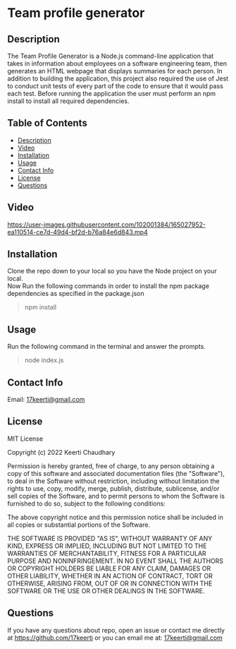 # Team profile generator

## Description
The Team Profile Generator is a Node.js command-line application that takes in information about employees on a software engineering team, then generates an HTML webpage that displays summaries for each person. In addition to building the application, this project also required the use of Jest to conduct unit tests of every part of the code to ensure that it would pass each test. Before running the application the user must perform an npm install to install all required dependencies.

## Table of Contents

  - [Description](#description)
  - [Video](#video)
  - [Installation](#installation)
  - [Usage](#usage)
  - [Contact Info](#contact-info)
  - [License](#license)
  - [Questions](#questions)

## Video




https://user-images.githubusercontent.com/102001384/165027952-ea110514-ce7d-49d4-bf2d-b76a84e6d843.mp4



## Installation

Clone the repo down to your local so you have the Node project on your local.<br>
Now Run the following commands in order to install the npm package dependencies as specified in the package.json

>npm install <br>


## Usage

Run the following command in the terminal and answer the prompts.</br>
>node index.js <br>

## Contact Info

Email: [17keerti@gmail.com](mailto:17keerti@gmail.com)

## License

MIT License

Copyright (c) 2022 Keerti Chaudhary

Permission is hereby granted, free of charge, to any person obtaining a copy
of this software and associated documentation files (the "Software"), to deal
in the Software without restriction, including without limitation the rights
to use, copy, modify, merge, publish, distribute, sublicense, and/or sell
copies of the Software, and to permit persons to whom the Software is
furnished to do so, subject to the following conditions:

The above copyright notice and this permission notice shall be included in all
copies or substantial portions of the Software.

THE SOFTWARE IS PROVIDED "AS IS", WITHOUT WARRANTY OF ANY KIND, EXPRESS OR
IMPLIED, INCLUDING BUT NOT LIMITED TO THE WARRANTIES OF MERCHANTABILITY,
FITNESS FOR A PARTICULAR PURPOSE AND NONINFRINGEMENT. IN NO EVENT SHALL THE
AUTHORS OR COPYRIGHT HOLDERS BE LIABLE FOR ANY CLAIM, DAMAGES OR OTHER
LIABILITY, WHETHER IN AN ACTION OF CONTRACT, TORT OR OTHERWISE, ARISING FROM,
OUT OF OR IN CONNECTION WITH THE SOFTWARE OR THE USE OR OTHER DEALINGS IN THE
SOFTWARE.

## Questions

If you have any questions about repo, open an issue or contact me directly at <https://github.com/17keerti> or you can email me at: [17keerti@gmail.com](mailto:17keerti@gmail.com)

